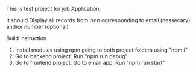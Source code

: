 This is test project for job Application.

It should Display all records from json corresponding to email (nessecary) and/or number (optional)

Build instruction

1) Install modules using npm going to both project folders using "npm i"
2) Go to backend project. Run "npm run debug"
3) Go to frontend project. Go to email app. Run "npm run start" 
